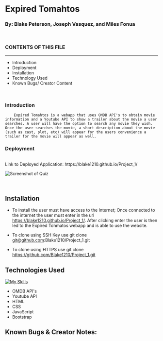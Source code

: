 # Expired Tomahtos 

### By: Blake Peterson, Joseph Vasquez, and Miles Fonua
<br />

 ### CONTENTS OF THIS FILE
---------------------

 * Introduction
 * Deployment
 * Installation
 * Technology Used
 * Known Bugs/ Creator Content

 <br />

 ### Introduction 
        Expired Tomahtos is a webapp that uses OMDB API's to obtain movie information and a Youtube API to show a trailer about the movie a user searches. A user will have the option to search any movie they wish. Once the user searches the movie, a short description about the movie (such as cast, plot, etc) will appear for the users convenience a trailer for the movie will appear as well.

### Deployment
<br  />
Link to Deployed Application: https://blake1210.github.io/Project_1/

 ![Screenshot of Quiz](./assets/images/Screenshot.jpg)

<br />

 ## Installation


 * To install the user must have access to the Internet; Once connected to the internet the user must enter 
 in the url https://blake1210.github.io/Project_1/. After clicking enter the user is then led to the Expired Tohmatos webapp and is able to use the website.

 * To clone using SSH Key use git clone git@github.com:Blake1210/Project_1.git
 * To clone using HTTPS use git clone https://github.com/Blake1210/Project_1.git



## Technologies Used
[![My Skills](https://skills.thijs.gg/icons?i=js,html,css&theme=light)](https://skills.thijs.gg)

* OMDB API's
* Youtube API
* HTML
* CSS
* JavaScript
* Bootstrap

## Known Bugs & Creator Notes:
